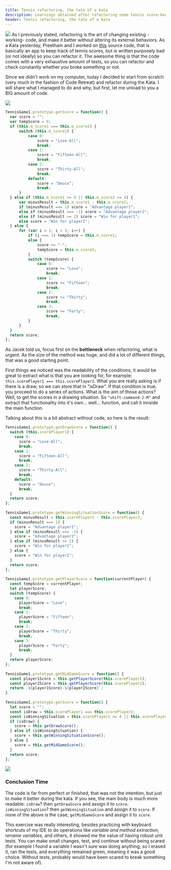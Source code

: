 ```yaml
---
title: Tennis refactoring, the tale of a kata
description: Learnings obtained after refactoring some tennis score-keeping program.
header: Tennis refactoring, the tale of a kata
---
```

![](https://static.wixstatic.com/media/8e2dd6_2a1c9620ffaa4c498173e1c71b84668f~mv2.jpg)
As I previously stated, refactoring is the art of changing existing -working- code, and make it better without altering its external behaviors. As a Kata yesterday, Preetham and I worked on [this](https://github.com/emilybache/Tennis-Refactoring-Kata/blob/master/javascript/TennisGame1.js) source code, that is basically an app to keep track of tennis scores, but is written purposely bad (or not ideally) so you can refactor it. The awesome thing is that the code comes with a very exhaustive amount of tests, so you can refactor and check constantly whether you broke something or not.
 
Since we didn't work on my computer, today I decided to start from scratch (very much in the fashion of Code Retreat) and refactor during the Kata. I will share what I managed to do and why, but first, let me unload to you a BIG amount of code. 

![](http://cdn9.dissolve.com/p/D1744_16_026/D1744_16_026_0004_600.jpg)
 
```javascript
TennisGame1.prototype.getScore = function() {
  var score = "";
  var tempScore = 0;
  if (this.m_score1 === this.m_score2) {
      switch (this.m_score1) {
          case 0:
              score = "Love-All";
              break;
          case 1:
              score = "Fifteen-All";
              break;
          case 2:
              score = "Thirty-All";
              break;
          default:
              score = "Deuce";
              break;
      }
  } else if (this.m_score1 >= 4 || this.m_score2 >= 4) {
      var minusResult = this.m_score1 - this.m_score2;
      if (minusResult === 1) score = "Advantage player1";
      else if (minusResult === -1) score = "Advantage player2";
      else if (minusResult >= 2) score = "Win for player1";
      else score = "Win for player2";
  } else {
      for (var i = 1; i < 3; i++) {
          if (i === 1) tempScore = this.m_score1;
          else {
              score += "-";
              tempScore = this.m_score2;
          }
          switch (tempScore) {
              case 0:
                  score += "Love";
                  break;
              case 1:
                  score += "Fifteen";
                  break;
              case 2:
                  score += "Thirty";
                  break;
              case 3:
                  score += "Forty";
                  break;
          }
      }
  }
  return score;
};
```
As Jacek told us, focus first on the **bottleneck**  when refactoring, what is urgent. As the size of the method was huge, and did a lot of different things, that was a good starting point.
 
First things we noticed was the readability of the conditions, it would be great to extract what is that you are looking for, for example: `this.scorePlayer1 === this.scorePlayer2`. What you are really asking is if there is a draw, so we can store that in "isDraw". If that condition is true, you proceed to do a series of actions. What is the aim of those actions? Well, to get the scores in a drawing situation. So `"shift-command-J-M"` and extract that functionality into it's own... well... function, and call it innside the main function.
 
Talking about this is a bit abstract without code, so here is the result:
 
```javascript
TennisGame1.prototype.getDrawScore = function() {
  switch (this.scorePlayer1) {
    case 0:
      score = "Love-All";
      break;
    case 1:
      score = "Fifteen-All";
      break;
    case 2:
      score = "Thirty-All";
      break;
    default:
      score = "Deuce";
      break;
  }
  return score;
};
 
TennisGame1.prototype.getWinningSituationScore = function() {
  const minusResult = this.scorePlayer1 - this.scorePlayer2;
  if (minusResult === 1) {
    score = "Advantage player1";
  } else if (minusResult === -1) {
    score = "Advantage player2";
  } else if (minusResult >= 2) {
    score = "Win for player1";
  } else {
    score = "Win for player2";
  }
  return score;
};
 
TennisGame1.prototype.getPlayerScore = function(currentPlayer) {
  const tempScore = currentPlayer;
  let playerScore;
  switch (tempScore) {
    case 0:
      playerScore = "Love";
      break;
    case 1:
      playerScore = "Fifteen";
      break;
    case 2:
      playerScore = "Thirty";
      break;
    case 3:
      playerScore = "Forty";
      break;
  }
  return playerScore;
};
 
TennisGame1.prototype.getMidGameScore = function() {
  const player1Score = this.getPlayerScore(this.scorePlayer1);
  const player2Score = this.getPlayerScore(this.scorePlayer2);
  return `${player1Score}-${player2Score}`;
}
 
TennisGame1.prototype.getScore = function() {
  let score = "";
  const isDraw = this.scorePlayer1 === this.scorePlayer2;
  const isWinningSituation = this.scorePlayer1 >= 4 || this.scorePlayer2 >= 4;
  if (isDraw) {
    score = this.getDrawScore();
  } else if (isWinningSituation) {
    score = this.getWinningSituationScore();
  } else {
    score = this.getMidGameScore();
  }
  return score;
};
```
![](http://m.quickmeme.com/img/12/12b12a0b635a639e67f4db898c62db95b77e75b9436528800194bed9c0dfbf09.jpg)
### Conclusion Time
 
The code is far from perfect or finished, that was not the intention, but just to make it better during the kata. If you see, the main body is much more readable: `isDraw`? then `getDrawScore` and assign it to `score`. `isWinningSituation`? then `getWinningSituation` and assign it to `score`. If none of the above is the case, `getMidGameScore` and assign it to `score`.
 
This exercise was really interesting, besides practicing with keyboard shortcuts of my IDE to do operations like *variable and method extraction, rename variables,* and others, it showed me the value of having robust unit tests. You can make small changes, test, and continue without being scared (for example I found a variable I wasn't sure was doing anything, so I erased it, ran the tests, and everything remained green, meaning it was a good choice. Without tests, probably would have been scared to break something I'm not aware of). 

